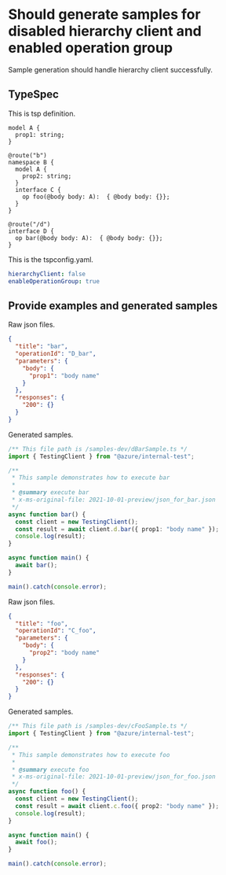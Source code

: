 # Should generate samples for disabled hierarchy client and enabled operation group

Sample generation should handle hierarchy client successfully.

## TypeSpec

This is tsp definition.

```tsp
model A {
  prop1: string;
}

@route("b")
namespace B {
  model A {
    prop2: string;
  }
  interface C {
    op foo(@body body: A):  { @body body: {}};
  }
}

@route("/d")
interface D {
  op bar(@body body: A):  { @body body: {}};
}
```

This is the tspconfig.yaml.

```yaml
hierarchyClient: false
enableOperationGroup: true
```

## Provide examples and generated samples

Raw json files.

```json for bar
{
  "title": "bar",
  "operationId": "D_bar",
  "parameters": {
    "body": {
      "prop1": "body name"
    }
  },
  "responses": {
    "200": {}
  }
}
```

Generated samples.

```ts samples
/** This file path is /samples-dev/dBarSample.ts */
import { TestingClient } from "@azure/internal-test";

/**
 * This sample demonstrates how to execute bar
 *
 * @summary execute bar
 * x-ms-original-file: 2021-10-01-preview/json_for_bar.json
 */
async function bar() {
  const client = new TestingClient();
  const result = await client.d.bar({ prop1: "body name" });
  console.log(result);
}

async function main() {
  await bar();
}

main().catch(console.error);
```

Raw json files.

```json for foo
{
  "title": "foo",
  "operationId": "C_foo",
  "parameters": {
    "body": {
      "prop2": "body name"
    }
  },
  "responses": {
    "200": {}
  }
}
```

Generated samples.

```ts samples
/** This file path is /samples-dev/cFooSample.ts */
import { TestingClient } from "@azure/internal-test";

/**
 * This sample demonstrates how to execute foo
 *
 * @summary execute foo
 * x-ms-original-file: 2021-10-01-preview/json_for_foo.json
 */
async function foo() {
  const client = new TestingClient();
  const result = await client.c.foo({ prop2: "body name" });
  console.log(result);
}

async function main() {
  await foo();
}

main().catch(console.error);
```
